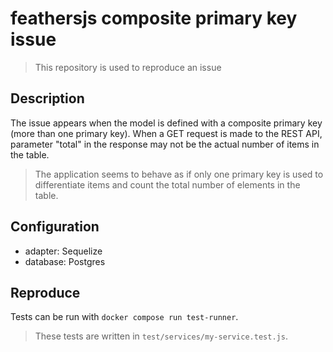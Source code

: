 # feathersjs composite primary key issue

> This repository is used to reproduce an issue

## Description

The issue appears when the model is defined with a composite primary key (more
than one primary key). When a GET request is made to the REST API, parameter
"total" in the response may not be the actual number of items in the table.

> The application seems to behave as if only one primary key is used to
> differentiate items and count the total number of elements in the table.

## Configuration

- adapter: Sequelize
- database: Postgres

## Reproduce

Tests can be run with `docker compose run test-runner`.

> These tests are written in `test/services/my-service.test.js`.
